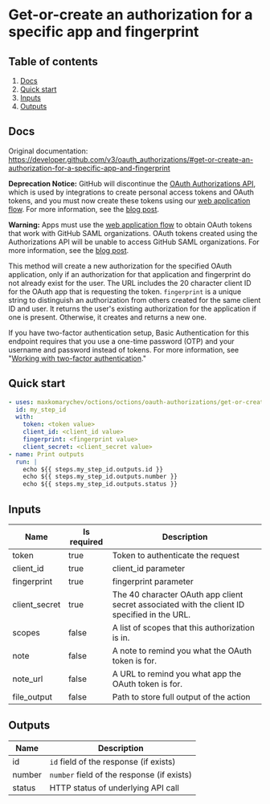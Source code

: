 # Get-or-create an authorization for a specific app and fingerprint

## Table of contents

1. [Docs](#docs)
1. [Quick start](#quick-start)
1. [Inputs](#inputs)
1. [Outputs](#outputs)

<a name="quick-start" ></a>
## Docs

Original documentation: https://developer.github.com/v3/oauth_authorizations/#get-or-create-an-authorization-for-a-specific-app-and-fingerprint

**Deprecation Notice:** GitHub will discontinue the [OAuth Authorizations API](https://developer.github.com/v3/oauth_authorizations/), which is used by integrations to create personal access tokens and OAuth tokens, and you must now create these tokens using our [web application flow](https://developer.github.com/apps/building-oauth-apps/authorizing-oauth-apps/#web-application-flow). For more information, see the [blog post](https://developer.github.com/changes/2019-11-05-deprecated-passwords-and-authorizations-api).

**Warning:** Apps must use the [web application flow](https://developer.github.com/apps/building-oauth-apps/authorizing-oauth-apps/#web-application-flow) to obtain OAuth tokens that work with GitHub SAML organizations. OAuth tokens created using the Authorizations API will be unable to access GitHub SAML organizations. For more information, see the [blog post](https://developer.github.com/changes/2019-11-05-deprecated-passwords-and-authorizations-api).

This method will create a new authorization for the specified OAuth application, only if an authorization for that application and fingerprint do not already exist for the user. The URL includes the 20 character client ID for the OAuth app that is requesting the token. `fingerprint` is a unique string to distinguish an authorization from others created for the same client ID and user. It returns the user's existing authorization for the application if one is present. Otherwise, it creates and returns a new one.

If you have two-factor authentication setup, Basic Authentication for this endpoint requires that you use a one-time password (OTP) and your username and password instead of tokens. For more information, see "[Working with two-factor authentication](https://developer.github.com/v3/auth/#working-with-two-factor-authentication)."


<a name="quick start" ></a>
## Quick start

```yaml
- uses: maxkomarychev/octions/octions/oauth-authorizations/get-or-create-authorization-for-app-and-fingerprint@master
  id: my_step_id
  with:
    token: <token value>
    client_id: <client_id value>
    fingerprint: <fingerprint value>
    client_secret: <client_secret value>
- name: Print outputs
  run: |
    echo ${{ steps.my_step_id.outputs.id }}
    echo ${{ steps.my_step_id.outputs.number }}
    echo ${{ steps.my_step_id.outputs.status }}
```


<a name="inputs" ></a>
## Inputs

| Name | Is required | Description |
|---|---|---|
|token|true|Token to authenticate the request
|client_id|true|client_id parameter
|fingerprint|true|fingerprint parameter
|client_secret|true|The 40 character OAuth app client secret associated with the client ID specified in the URL.
|scopes|false|A list of scopes that this authorization is in.
|note|false|A note to remind you what the OAuth token is for.
|note_url|false|A URL to remind you what app the OAuth token is for.
|file_output|false|Path to store full output of the action

<a name="outputs" ></a>
## Outputs

| Name | Description |
|---|---|
|id|`id` field of the response (if exists)|
|number|`number` field of the response (if exists)|
|status|HTTP status of underlying API call|

